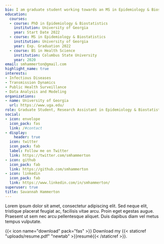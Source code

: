 ```yaml
---
bio: I am graduate student working towards an MS in Epidemiology & Biostatistics (emphasis in Epidemiology) and Graduate Certificate in Infectious Disease Epidemiology. I expect to graduate in May of 2022 and being a PhD in June! While this degree will also be in Epidemiology & Biostatistics, my emphasis will now be in data analysis and modeling. I have particular interest and research emphasis in infectious diseases. I am passionate about “real world” implications of public health research and practice on individuals and context‐aware data analytic approaches to answering epidemiological questions. 
education:
  courses:
  - course: PhD in Epidemiology & Biostatistics 
    institution: University of Georgia 
    year: Start Date 2022
  - course: MS in Epidemiology & Biostatistics
    institution: University of Georgia 
    year: Exp. Graduation 2022
  - course: BS in Health Science 
    institution: Columbus State University
    year: 2020
email: smhammerton@gmail.com
highlight_name: true
interests:
- Infectious Diseases 
- Transmission Dynamics
- Public Health Surveillance 
- Data Analysis and Modeling 
organizations:
- name: University of Georgia
  url: https://www.uga.edu/
role: Graduate Student, Research Assistant in Epidemiology & Biostatistics 
social:
- icon: envelope
  icon_pack: fas
  link: /#contact
- display:
    header: true
  icon: twitter
  icon_pack: fab
  label: Follow me on Twitter
  link: https://twitter.com/smhammerton
- icon: github
  icon_pack: fab
  link: https://github.com/smhammerton
- icon: linkedin
  icon_pack: fab
  link: https://www.linkedin.com/in/smhammerton/
superuser: true
title: Savannah Hammerton
---
```



Lorem ipsum dolor sit amet, consectetur adipiscing elit. Sed neque elit, tristique placerat feugiat ac, facilisis vitae arcu. Proin eget egestas augue. Praesent ut sem nec arcu pellentesque aliquet. Duis dapibus diam vel metus tempus vulputate.

{{< icon name="download" pack="fas" >}} Download my {{< staticref "uploads/resume.pdf" "newtab" >}}resumé{{< /staticref >}}.
